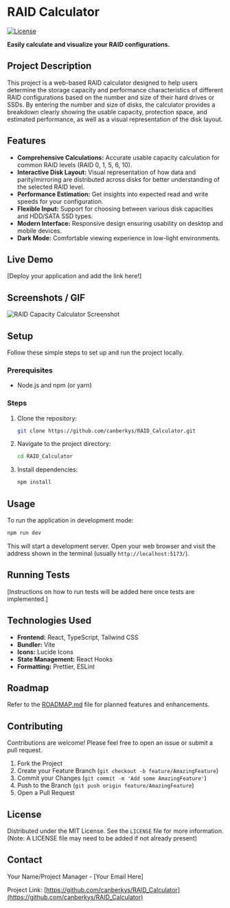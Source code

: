 # RAID Calculator

[![License](https://img.shields.io/badge/License-MIT-blue.svg)](https://opensource.org/licenses/MIT)

**Easily calculate and visualize your RAID configurations.**

## Project Description

This project is a web-based RAID calculator designed to help users determine the storage capacity and performance characteristics of different RAID configurations based on the number and size of their hard drives or SSDs. By entering the number and size of disks, the calculator provides a breakdown clearly showing the usable capacity, protection space, and estimated performance, as well as a visual representation of the disk layout.

## Features

- **Comprehensive Calculations:** Accurate usable capacity calculation for common RAID levels (RAID 0, 1, 5, 6, 10).
- **Interactive Disk Layout:** Visual representation of how data and parity/mirroring are distributed across disks for better understanding of the selected RAID level.
- **Performance Estimation:** Get insights into expected read and write speeds for your configuration.
- **Flexible Input:** Support for choosing between various disk capacities and HDD/SATA SSD types.
- **Modern Interface:** Responsive design ensuring usability on desktop and mobile devices.
- **Dark Mode:** Comfortable viewing experience in low-light environments.

## Live Demo

[Deploy your application and add the link here!]

## Screenshots / GIF

![RAID Capacity Calculator Screenshot](images/raid.png)

## Setup

Follow these simple steps to set up and run the project locally.

### Prerequisites

- Node.js and npm (or yarn)

### Steps

1. Clone the repository:
   ```bash
   git clone https://github.com/canberkys/RAID_Calculator.git
   ```
2. Navigate to the project directory:
   ```bash
   cd RAID_Calculator
   ```
3. Install dependencies:
   ```bash
   npm install
   ```

## Usage

To run the application in development mode:

```bash
npm run dev
```

This will start a development server. Open your web browser and visit the address shown in the terminal (usually `http://localhost:5173/`).

## Running Tests

[Instructions on how to run tests will be added here once tests are implemented.]

## Technologies Used

- **Frontend:** React, TypeScript, Tailwind CSS
- **Bundler:** Vite
- **Icons:** Lucide Icons
- **State Management:** React Hooks
- **Formatting:** Prettier, ESLint

## Roadmap

Refer to the [ROADMAP.md](ROADMAP.md) file for planned features and enhancements.

## Contributing

Contributions are welcome! Please feel free to open an issue or submit a pull request.

1. Fork the Project
2. Create your Feature Branch (`git checkout -b feature/AmazingFeature`)
3. Commit your Changes (`git commit -m 'Add some AmazingFeature'`)
4. Push to the Branch (`git push origin feature/AmazingFeature`)
5. Open a Pull Request

## License

Distributed under the MIT License. See the `LICENSE` file for more information. (Note: A LICENSE file may need to be added if not already present)

## Contact

Your Name/Project Manager - [Your Email Here]

Project Link: [https://github.com/canberkys/RAID_Calculator](https://github.com/canberkys/RAID_Calculator) 

